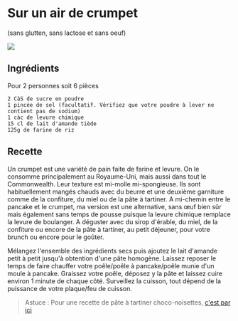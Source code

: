# Sur un air de crumpet 
(sans glutten, sans lactose et sans oeuf)  

![](../img/)

## Ingrédients
Pour 2 personnes soit 6 pièces

    2 CàS de sucre en poudre
    1 pincée de sel (facultatif. Vérifiez que votre poudre à lever ne contient pas de sodium)
    1 càc de levure chimique
    15 cl de lait d'amande tiède
    125g de farine de riz

## Recette
Un crumpet est une variété de pain faite de farine et levure. On le consomme principalement au Royaume-Uni, mais aussi dans tout le Commonwealth. Leur texture est mi-molle mi-spongieuse. Ils sont habituellement mangés chauds avec du beurre et une deuxième garniture comme de la confiture, du miel ou de la pâte à tartiner.
A mi-chemin entre le pancake et le crumpet, ma version est une alternative, sans œuf bien sûr mais également sans temps de pousse puisque la levure chimique remplace la levure de boulanger. A déguster avec du sirop d'érable, du miel, de la confiture ou encore de la pâte à tartiner, au petit déjeuner, pour votre brunch ou encore pour le goûter.

Mélangez l'ensemble des ingrédients secs puis ajoutez le lait d'amande petit à petit jusqu'à obtention d'une pâte homogène.
Laissez reposer le temps de faire chauffer votre poêle/poêle à pancake/poêle munie d'un moule à pancake.
Graissez votre poêle, déposez y la pâte et laissez cuire environ 1 minute de chaque côté. Surveillez la cuisson, tout dépend de la puissance de votre plaque/feu de cuisson.

> Astuce : Pour une recette de pâte à tartiner choco-noisettes, [c'est par ici](../desserts/Pate-a-tartiner-choco-noisettes.md)
